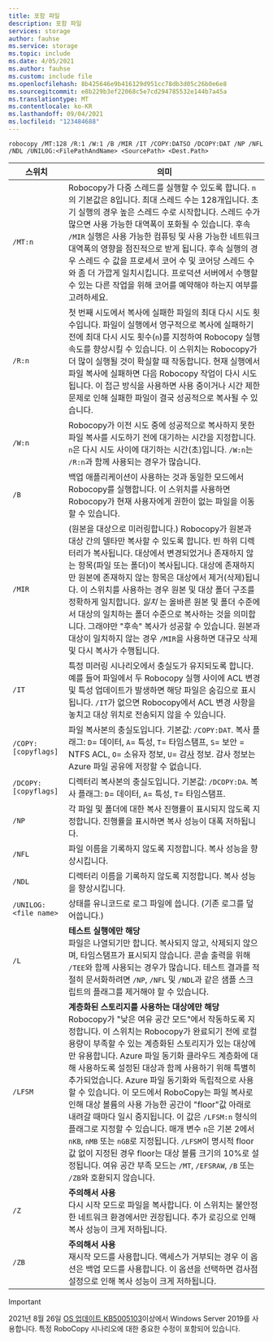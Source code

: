 ```yaml
---
title: 포함 파일
description: 포함 파일
services: storage
author: fauhse
ms.service: storage
ms.topic: include
ms.date: 4/05/2021
ms.author: fauhse
ms.custom: include file
ms.openlocfilehash: 8b425646e9b416129d951cc78db3d05c26b0e6e8
ms.sourcegitcommit: e8b229b3ef22068c5e7cd294785532e144b7a45a
ms.translationtype: MT
ms.contentlocale: ko-KR
ms.lasthandoff: 09/04/2021
ms.locfileid: "123484688"
---
```

```console
robocopy /MT:128 /R:1 /W:1 /B /MIR /IT /COPY:DATSO /DCOPY:DAT /NP /NFL /NDL /UNILOG:<FilePathAndName> <SourcePath> <Dest.Path> 
```

| 스위치                | 의미 |
|-----------------------|---------|
| `/MT:n`               | Robocopy가 다중 스레드를 실행할 수 있도록 합니다. `n`의 기본값은 8입니다. 최대 스레드 수는 128개입니다. 초기 실행의 경우 높은 스레드 수로 시작합니다. 스레드 수가 많으면 사용 가능한 대역폭이 포화될 수 있습니다. 후속 `/MIR` 실행은 사용 가능한 컴퓨팅 및 사용 가능한 네트워크 대역폭의 영향을 점진적으로 받게 됩니다. 후속 실행의 경우 스레드 수 값을 프로세서 코어 수 및 코어당 스레드 수와 좀 더 가깝게 일치시킵니다. 프로덕션 서버에서 수행할 수 있는 다른 작업을 위해 코어를 예약해야 하는지 여부를 고려하세요. |
| `/R:n`                | 첫 번째 시도에서 복사에 실패한 파일의 최대 다시 시도 횟수입니다. 파일이 실행에서 영구적으로 복사에 실패하기 전에 최대 다시 시도 횟수(`n`)를 지정하여 Robocopy 실행 속도를 향상시킬 수 있습니다. 이 스위치는 Robocopy가 더 많이 실행될 것이 확실할 때 작동합니다. 현재 실행에서 파일 복사에 실패하면 다음 Robocopy 작업이 다시 시도됩니다. 이 접근 방식을 사용하면 사용 중이거나 시간 제한 문제로 인해 실패한 파일이 결국 성공적으로 복사될 수 있습니다. |
| `/W:n`                | Robocopy가 이전 시도 중에 성공적으로 복사하지 못한 파일 복사를 시도하기 전에 대기하는 시간을 지정합니다. `n`은 다시 시도 사이에 대기하는 시간(초)입니다. `/W:n`는 `/R:n`과 함께 사용되는 경우가 많습니다. |
| `/B`                  | 백업 애플리케이션이 사용하는 것과 동일한 모드에서 Robocopy를 실행합니다. 이 스위치를 사용하면 Robocopy가 현재 사용자에게 권한이 없는 파일을 이동할 수 있습니다. |
| `/MIR`                | (원본을 대상으로 미러링합니다.) Robocopy가 원본과 대상 간의 델타만 복사할 수 있도록 합니다. 빈 하위 디렉터리가 복사됩니다. 대상에서 변경되었거나 존재하지 않는 항목(파일 또는 폴더)이 복사됩니다. 대상에 존재하지만 원본에 존재하지 않는 항목은 대상에서 제거(삭제)됩니다. 이 스위치를 사용하는 경우 원본 및 대상 폴더 구조를 정확하게 일치합니다. *일치* 는 올바른 원본 및 폴더 수준에서 대상의 일치하는 폴더 수준으로 복사하는 것을 의미합니다. 그래야만 "후속" 복사가 성공할 수 있습니다. 원본과 대상이 일치하지 않는 경우 `/MIR`을 사용하면 대규모 삭제 및 다시 복사가 수행됩니다. |
| `/IT`                 | 특정 미러링 시나리오에서 충실도가 유지되도록 합니다. </br>예를 들어 파일에서 두 Robocopy 실행 사이에 ACL 변경 및 특성 업데이트가 발생하면 해당 파일은 숨김으로 표시됩니다. `/IT`가 없으면 Robocopy에서 ACL 변경 사항을 놓치고 대상 위치로 전송되지 않을 수 있습니다. |
|`/COPY:[copyflags]`    | 파일 복사본의 충실도입니다. 기본값: `/COPY:DAT`. 복사 플래그: `D`= 데이터, `A`= 특성, `T`= 타임스탬프, `S`= 보안 = NTFS ACL, `O`= 소유자 정보, `U`= 감<u>사</u> 정보. 감사 정보는 Azure 파일 공유에 저장할 수 없습니다. |
| `/DCOPY:[copyflags]`  | 디렉터리 복사본의 충실도입니다. 기본값: `/DCOPY:DA`. 복사 플래그: `D`= 데이터, `A`= 특성, `T`= 타임스탬프. |
| `/NP`                 | 각 파일 및 폴더에 대한 복사 진행률이 표시되지 않도록 지정합니다. 진행률을 표시하면 복사 성능이 대폭 저하됩니다. |
| `/NFL`                | 파일 이름을 기록하지 않도록 지정합니다. 복사 성능을 향상시킵니다. |
| `/NDL`                | 디렉터리 이름을 기록하지 않도록 지정합니다. 복사 성능을 향상시킵니다. |
| `/UNILOG:<file name>` | 상태를 유니코드로 로그 파일에 씁니다. (기존 로그를 덮어씁니다.) |
| `/L`                  | **테스트 실행에만 해당** </br> 파일은 나열되기만 합니다. 복사되지 않고, 삭제되지 않으며, 타임스탬프가 표시되지 않습니다. 콘솔 출력을 위해 `/TEE`와 함께 사용되는 경우가 많습니다. 테스트 결과를 적절히 문서화하려면 `/NP`, `/NFL` 및 `/NDL`과 같은 샘플 스크립트의 플래그를 제거해야 할 수 있습니다. |
| `/LFSM`               | **계층화된 스토리지를 사용하는 대상에만 해당** </br>Robocopy가 "낮은 여유 공간 모드"에서 작동하도록 지정합니다. 이 스위치는 Robocopy가 완료되기 전에 로컬 용량이 부족할 수 있는 계층화된 스토리지가 있는 대상에만 유용합니다. Azure 파일 동기화 클라우드 계층화에 대해 사용하도록 설정된 대상과 함께 사용하기 위해 특별히 추가되었습니다. Azure 파일 동기화와 독립적으로 사용할 수 있습니다. 이 모드에서 RoboCopy는 파일 복사로 인해 대상 볼륨의 사용 가능한 공간이 "floor"값 아래로 내려갈 때마다 일시 중지됩니다. 이 값은 `/LFSM:n` 형식의 플래그로 지정할 수 있습니다. 매개 변수 `n`은 기본 2에서 `nKB`, `nMB` 또는 `nGB`로 지정됩니다. `/LFSM`이 명시적 floor 값 없이 지정된 경우 floor는 대상 볼륨 크기의 10%로 설정됩니다. 여유 공간 부족 모드는 `/MT`, `/EFSRAW`, `/B` 또는 `/ZB`와 호환되지 않습니다. |
| `/Z`                  | **주의해서 사용** </br>다시 시작 모드로 파일을 복사합니다. 이 스위치는 불안정한 네트워크 환경에서만 권장됩니다. 추가 로깅으로 인해 복사 성능이 크게 저하됩니다. |
| `/ZB`                 | **주의해서 사용** </br>재시작 모드를 사용합니다. 액세스가 거부되는 경우 이 옵션은 백업 모드를 사용합니다. 이 옵션을 선택하면 검사점 설정으로 인해 복사 성능이 크게 저하됩니다. |

> [!IMPORTANT]
> 2021년 8월 26일 [OS 업데이트 KB5005103](https://support.microsoft.com/topic/august-26-2021-kb5005103-os-build-18363-1766-preview-4e23362c-5e43-4d8f-95e5-9fdade60605f)이상에서 Windows Server 2019를 사용합니다. 특정 RoboCopy 시나리오에 대한 중요한 수정이 포함되어 있습니다.
